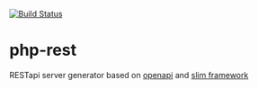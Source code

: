 [![Build Status](https://travis-ci.org/theinpu/php-rest.svg?branch=master)](https://travis-ci.org/theinpu/php-rest)

# php-rest
RESTapi server generator based on [openapi](https://openapis.org/) and [slim framework](http://www.slimframework.com/)
